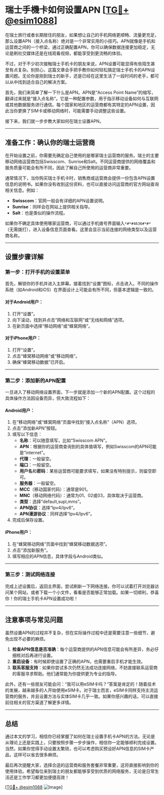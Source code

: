 # 瑞士手機卡如何设置APN [[TG💪+ @esim1088](https://t.me/s/esim1088)]

在瑞士旅行或者长期居住的朋友，如果想让自己的手机网络更顺畅、流量更充足，那么设置APN（接入点名称）绝对是一个非常实用的小技巧。APN就像是手机和运营商之间的一个桥梁，通过正确配置APN，你可以确保数据连接更加稳定，无论是刷社交媒体还是在线观看视频，都能享受到更流畅的体验。

不过，对于不少初次接触瑞士手机卡的朋友来说，APN设置可能显得有些陌生甚至有点复杂。别担心，这篇文章会手把手教你如何轻松搞定瑞士手机卡的APN设置问题。无论你是刚到瑞士的新手，还是已经在这里生活了一段时间的老手，都可以从中找到适合自己的解决方案。

首先，我们来简单了解一下什么是APN。APN是“Access Point Name”的缩写，翻译过来就是“接入点名称”。它是一种配置参数，用于指示移动设备如何与互联网或其他数据服务进行通信。每个国家和地区的运营商都有其特定的APN设置，因此当你更换了SIM卡或移动网络时，可能需要手动调整这些设置。

接下来，我们就一步步教大家如何在瑞士设置APN。

---

## 准备工作：确认你的瑞士运营商

在开始设置之前，你需要先确定自己使用的是哪家瑞士运营商的服务。瑞士的主要移动网络运营商包括Swisscom、Sunrise和Salt。不同运营商提供的网络覆盖和服务质量可能会有所不同，因此了解自己所使用的运营商非常重要。

通常情况下，当你购买瑞士手机卡时，销售商或运营商会提供一份包含APN设置信息的说明书。如果你没有收到这份资料，也可以直接访问运营商的官方网站查询相关信息。例如：

- **Swisscom**：官网一般会有详细的APN设置说明。
- **Sunrise**：同样会在网站上提供相关指导。
- **Salt**：也是类似的操作流程。

如果你不确定具体使用哪家运营商，可以通过手机拨号界面输入`*#*#4636#*#*`（无需拨打），进入设备信息页面查看。这里会显示当前连接的网络类型以及运营商名称。

---

## 设置步骤详解

### 第一步：打开手机的设置菜单

首先，解锁你的手机并进入主屏幕。接着找到“设置”图标，点击进入。不同的操作系统（如Android和iOS）在界面设计上可能会有所不同，但基本逻辑是一致的。

#### 对于Android用户：
1. 打开“设置”。
2. 向下滚动，找到并点击“网络和互联网”或“无线和网络”选项。
3. 在新页面中选择“移动网络”或“蜂窝网络”。

#### 对于iPhone用户：
1. 打开“设置”。
2. 点击“蜂窝移动网络”或“移动网络”。
3. 确保“蜂窝移动数据”已开启。

---

### 第二步：添加新的APN配置

一旦进入了移动网络设置界面，下一步就是添加一个新的APN配置。这个过程的具体操作方法因设备而异，但大致流程如下：

#### Android用户：
1. 在“移动网络”或“蜂窝网络”页面中找到“接入点名称”（APN）选项。
2. 点击“添加新APN”按钮。
3. 填写以下信息：
   - **名称**：可以随意填写，比如“Swisscom APN”。
   - **APN**：根据你的运营商查询到的具体值填写，例如Swisscom的APN可能是“internet”。
   - **代理**：一般留空。
   - **端口**：一般留空。
   - **用户名**和**密码**：某些运营商可能要求填写，如果没有特别提示，则留空即可。
   - **服务器**：一般留空。
   - **MCC**（移动国家代码）：通常是901。
   - **MNC**（移动网络代码）：通常为01、02或03，具体取决于运营商。
   - **类型**：选择“default,supl,mms”。
   - **APN协议**：选择“Ipv4/Ipv6”。
   - **APN漫游协议**：同样选择“Ipv4/Ipv6”。
4. 完成后保存设置。

#### iPhone用户：
1. 在“蜂窝移动网络”页面中找到“蜂窝移动数据选项”。
2. 点击“添加新服务”。
3. 填写相应的APN信息，具体字段与Android类似。

---

### 第三步：测试网络连接

完成上述设置后，返回主界面，尝试刷新一下网络连接。你可以试着打开浏览器访问某个网站，或者下载一个小文件，看看是否能够正常加载。如果一切顺利，恭喜你！你的瑞士手机卡APN设置成功啦！

---

## 注意事项与常见问题

虽然设置APN的过程并不复杂，但在实际操作过程中还是需要注意一些细节，避免出现不必要的麻烦。

1. **检查APN信息是否准确**：每个运营商提供的APN信息可能会有所差异，务必仔细核对后再进行设置。
2. **重启设备**：有时候即使设置了正确的APN，也需要重启手机才能生效。
3. **联系客服支持**：如果你尝试多次仍然无法成功连接网络，不妨直接联系运营商的客服寻求帮助。他们通常能为你提供更为专业的指导。

此外，还有一些朋友可能会问：“我可以用eSIM卡吗？”答案是肯定的！随着技术的发展，越来越多的人开始使用eSIM卡。对于瑞士而言，eSIM卡同样支持主流运营商的服务，并且设置方法与实体SIM卡几乎一致。如果你感兴趣的话，可以直接前往相关的官方渠道了解更多详情。

---

## 总结

通过本文的学习，相信你已经掌握了如何在瑞士设置手机卡APN的方法。无论是从理论上还是实践上，只要按照步骤一步步操作，相信你一定能够顺利完成设置。当然，如果你觉得手动设置太繁琐，也可以考虑购买预设好APN信息的SIM卡产品，这样可以省去很多麻烦。

最后再次提醒大家，选择合适的运营商和服务套餐非常重要，这将直接影响到你的使用体验。希望每位来到瑞士的朋友都能够享受到优质的网络服务，无论是日常生活还是工作学习都更加便捷高效！

[[TG💪+ @esim1088](https://t.me/s/esim1088) ![Image](https://i.postimg.cc/4NQfJmqS/Snipaste-2025-05-13-00-14-12.png)]